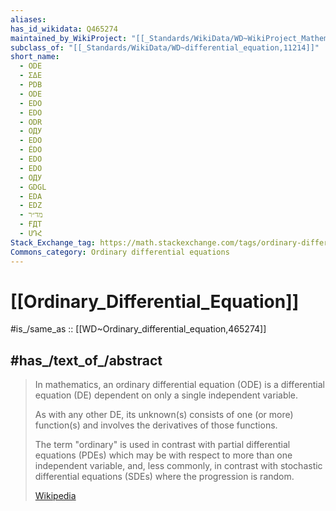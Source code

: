 ```yaml
---
aliases:
has_id_wikidata: Q465274
maintained_by_WikiProject: "[[_Standards/WikiData/WD~WikiProject_Mathematics,8487137]]"
subclass_of: "[[_Standards/WikiData/WD~differential_equation,11214]]"
short_name:
  - ODE
  - ΣΔΕ
  - PDB
  - ODE
  - EDO
  - EDO
  - ODR
  - ОДУ
  - EDO
  - ÉDO
  - EDO
  - EDO
  - ОДУ
  - GDGL
  - EDA
  - EDZ
  - מד״ר
  - ҒДТ
  - ՍԴՀ
Stack_Exchange_tag: https://math.stackexchange.com/tags/ordinary-differential-equations
Commons_category: Ordinary differential equations
---
```


# [[Ordinary_Differential_Equation]] 

#is_/same_as :: [[WD~Ordinary_differential_equation,465274]] 

## #has_/text_of_/abstract 

> In mathematics, an ordinary differential equation (ODE) 
> is a differential equation (DE) dependent on only a single independent variable. 
> 
> As with any other DE, its unknown(s) consists of one (or more) function(s) 
> and involves the derivatives of those functions. 
> 
> The term "ordinary" is used in contrast with partial differential equations (PDEs) 
> which may be with respect to more than one independent variable, 
> and, less commonly, in contrast with stochastic differential equations (SDEs) 
> where the progression is random.
>
> [Wikipedia](https://en.wikipedia.org/wiki/Ordinary%20differential%20equation) 



